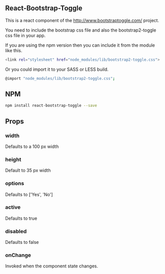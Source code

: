 ## React-Bootstrap-Toggle

This is a react component of the http://www.bootstraptoggle.com/ project.

You need to include the bootstrap css file and also the bootstrap2-toggle css file in your app.

If you are using the npm version then you can include it from the module like this.

```sh
<link rel="stylesheet" href="node_modules/lib/bootstrap2-toggle.css">
```

Or you could import it to your SASS or LESS build.

```sh
@import "node_modules/lib/bootstrap2-toggle.css";
```

## NPM

```sh
npm install react-bootstrap-toggle --save
```

## Props

### width
Defaults to a 100 px width

### height
Default to 35 px width

### options
Defaults to ['Yes', 'No']

### active
Defaults to true

### disabled
Defaults to false

### onChange
Invoked when the component state changes.


